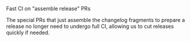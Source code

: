 Fast CI on "assemble release" PRs

The special PRs that just assemble the changelog fragments to prepare
a release no longer need to undergo full CI, allowing us to cut
releases quickly if needed.
